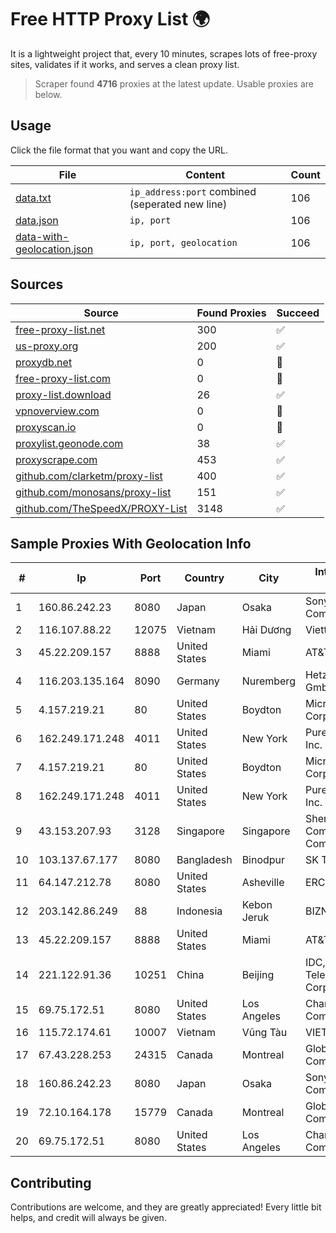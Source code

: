 
# Free HTTP Proxy List 🌍

It is a lightweight project that, every 10 minutes, scrapes lots of free-proxy sites, validates if it works, and serves a clean proxy list.


> Scraper found **4716** proxies at the latest update. Usable proxies are below.

## Usage

Click the file format that you want and copy the URL.


|File|Content|Count|
|----|-------|-----|
|[data.txt](https://raw.githubusercontent.com/themiralay/Proxy-List-World/master/data.txt)|`ip_address:port` combined (seperated new line)|106|
|[data.json](https://raw.githubusercontent.com/themiralay/Proxy-List-World/master/data.json)|`ip, port`|106|
|[data-with-geolocation.json](https://raw.githubusercontent.com/themiralay/Proxy-List-World/master/data-with-geolocation.json)|`ip, port, geolocation`|106|

## Sources

|Source|Found Proxies|Succeed|
|------|-------------|-------|
|[free-proxy-list.net](https://free-proxy-list.net)|300|✅|
|[us-proxy.org](https://www.us-proxy.org)|200|✅|
|[proxydb.net](http://proxydb.net)|0|🚫|
|[free-proxy-list.com](https://free-proxy-list.com/?page=&port=&type%5B%5D=http&type%5B%5D=https&up_time=0&search=Search)|0|🚫|
|[proxy-list.download](https://www.proxy-list.download/HTTP)|26|✅|
|[vpnoverview.com](https://vpnoverview.com/privacy/anonymous-browsing/free-proxy-servers)|0|🚫|
|[proxyscan.io](https://www.proxyscan.io)|0|🚫|
|[proxylist.geonode.com](https://proxylist.geonode.com/api/proxy-list?limit=300&page=1&sort_by=lastChecked&sort_type=desc&protocols=http,https)|38|✅|
|[proxyscrape.com](https://api.proxyscrape.com/v2/?request=displayproxies&protocol=http&timeout=10000&country=all&ssl=all&anonymity=all)|453|✅|
|[github.com/clarketm/proxy-list](https://raw.githubusercontent.com/clarketm/proxy-list/master/proxy-list-raw.txt)|400|✅|
|[github.com/monosans/proxy-list](https://raw.githubusercontent.com/monosans/proxy-list/main/proxies/http.txt)|151|✅|
|[github.com/TheSpeedX/PROXY-List](https://raw.githubusercontent.com/TheSpeedX/PROXY-List/master/http.txt)|3148|✅|


## Sample Proxies With Geolocation Info

|#|Ip|Port|Country|City|Internet Service Provider|
|-|--|----|-------|----|-------------------------|
|1|160.86.242.23|8080|Japan|Osaka|Sony Network Communications Inc|
|2|116.107.88.22|12075|Vietnam|Hải Dương|Viettel Corporation|
|3|45.22.209.157|8888|United States|Miami|AT&T Services, Inc.|
|4|116.203.135.164|8090|Germany|Nuremberg|Hetzner Online GmbH|
|5|4.157.219.21|80|United States|Boydton|Microsoft Corporation|
|6|162.249.171.248|4011|United States|New York|PureVoltage Hosting Inc.|
|7|4.157.219.21|80|United States|Boydton|Microsoft Corporation|
|8|162.249.171.248|4011|United States|New York|PureVoltage Hosting Inc.|
|9|43.153.207.93|3128|Singapore|Singapore|Shenzhen Tencent Computer Systems Company Limited|
|10|103.137.67.177|8080|Bangladesh|Binodpur|SK Traders|
|11|64.147.212.78|8080|United States|Asheville|ERC Broadband|
|12|203.142.86.249|88|Indonesia|Kebon Jeruk|BIZNET|
|13|45.22.209.157|8888|United States|Miami|AT&T Services, Inc.|
|14|221.122.91.36|10251|China|Beijing|IDC, China Telecommunications Corporation|
|15|69.75.172.51|8080|United States|Los Angeles|Charter Communications Inc|
|16|115.72.174.61|10007|Vietnam|Vũng Tàu|VIETELmetro|
|17|67.43.228.253|24315|Canada|Montreal|GloboTech Communications|
|18|160.86.242.23|8080|Japan|Osaka|Sony Network Communications Inc|
|19|72.10.164.178|15779|Canada|Montreal|GloboTech Communications|
|20|69.75.172.51|8080|United States|Los Angeles|Charter Communications Inc|



## Contributing

Contributions are welcome, and they are greatly appreciated! Every
little bit helps, and credit will always be given.

